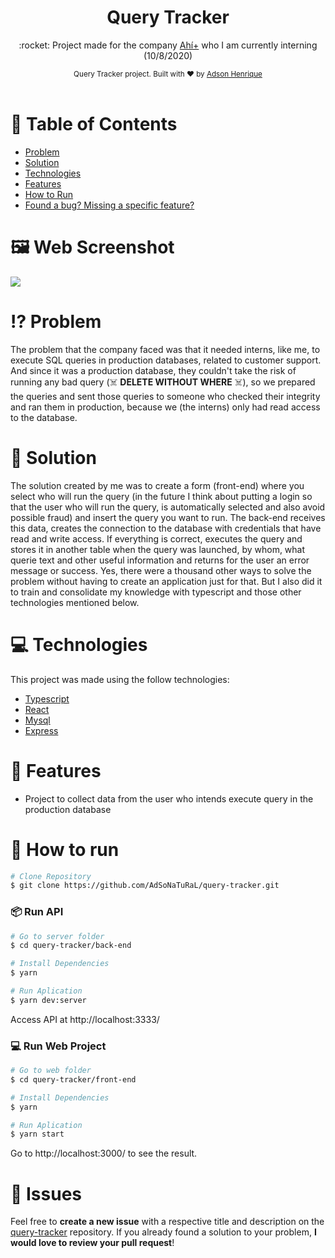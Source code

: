 <h1 align="center">Query Tracker</h1>

<p align="center">:rocket: Project made for the company <a href="https://www.ahimas.es/">Ahí+</a> who I am currently interning (10/8/2020) </p>

<div align="center">
  <sub>Query Tracker project. Built with ❤︎ by
    <a href="https://github.com/AdSoNaTuRaL">Adson Henrique</a>
  </sub>
</div>

<br>

# :pushpin: Table of Contents

* [Problem](#interrobang-problem)
* [Solution](#thinking-solution)
* [Technologies](#computer-technologies)
* [Features](#rocket-features)
* [How to Run](#construction_worker-how-to-run)
* [Found a bug? Missing a specific feature?](#bug-issues)

# :framed_picture: Web Screenshot
<div>
   <img src="https://user-images.githubusercontent.com/26275918/94809370-ceb6fd80-03f2-11eb-8f23-944a16528ee4.png">
</div>

# :interrobang: Problem
The problem that the company faced was that it needed interns, like me, to execute SQL queries in production databases, related to customer support.
And since it was a production database, they couldn't take the risk of running any bad query (☠️ **DELETE WITHOUT WHERE** ☠️), so we prepared the queries
and sent those queries to someone who checked their integrity and ran them in production, because we (the interns) only had read access to the database.

# :thinking: Solution
The solution created by me was to create a form (front-end) where you select who will run the query (in the future I think about putting a login so that 
the user who will run the query, is automatically selected and also avoid possible fraud) and insert the query you want to run.
The back-end receives this data, creates the connection to the database with credentials that have read and write access.
If everything is correct, executes the query and stores it in another table when the query was launched, by whom, what querie text and other useful information and returns 
for the user an error message or success.
Yes, there were a thousand other ways to solve the problem without having to create an application just for that. But I also did it to train and consolidate my 
knowledge with typescript and those other technologies mentioned below.

# :computer: Technologies
This project was made using the follow technologies:

* [Typescript](https://www.typescriptlang.org/)      
* [React](https://reactjs.org/)
* [Mysql](https://github.com/mysqljs/mysql)
* [Express](https://expressjs.com/)      

# :rocket: Features

* Project to collect data from the user who intends execute query in the production database

# :construction_worker: How to run
```bash
# Clone Repository
$ git clone https://github.com/AdSoNaTuRaL/query-tracker.git
```
### 📦 Run API

```bash
# Go to server folder
$ cd query-tracker/back-end

# Install Dependencies
$ yarn

# Run Aplication
$ yarn dev:server
```
Access API at http://localhost:3333/

### 💻 Run Web Project

```bash
# Go to web folder
$ cd query-tracker/front-end

# Install Dependencies
$ yarn

# Run Aplication
$ yarn start
```
Go to http://localhost:3000/ to see the result.

# :bug: Issues

Feel free to **create a new issue** with a respective title and description on the [query-tracker](https://github.com/AdSoNaTuRaL/query-tracker/issues) repository. If you already found a solution to your problem, **I would love to review your pull request**!
